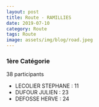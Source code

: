 ```yaml
---
layout: post
title: Route - RAMILLIES
date: 2019-07-10
category: Route
tags: Route
image: assets/img/blog/road.jpeg
---
```


### 1ère Catégorie
38 participants
- LECOLIER STEPHANE : 11
- DUFOUR JULIEN : 23
- DEFOSSE HERVE : 24
